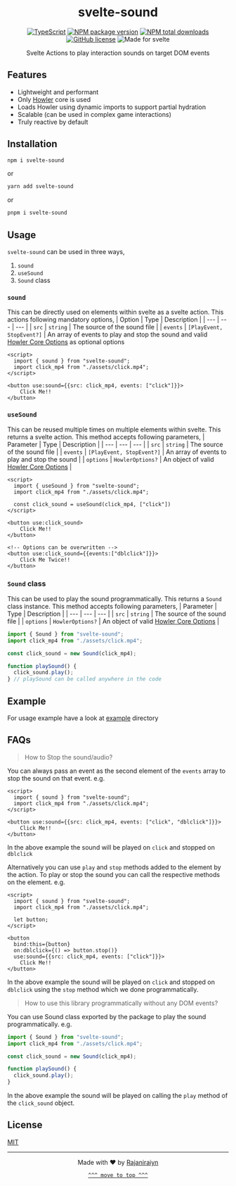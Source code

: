 <div align=center id=top>

# svelte-sound

[![TypeScript](https://badgen.net/badge/icon/typescript?icon=typescript&label)](https://typescriptlang.org) [![NPM package version](https://badgen.net/npm/v/svelte-sound)](https://npmjs.com/package/svelte-sound) [![NPM total downloads](https://img.shields.io/npm/dt/svelte-sound)](https://npmjs.com/package/svelte-sound) [![GitHub license](https://badgen.net/github/license/Rajaniraiyn/svelte-sound)](LICENSE) ![Made for svelte](https://img.shields.io/badge/made%20for-svelte-red)

Svelte Actions to play interaction sounds on target DOM events

</div>

## Features

- Lightweight and performant
- Only [Howler](https://howlerjs.com) core is used
- Loads Howler using dynamic imports to support partial hydration
- Scalable (can be used in complex game interactions)
- Truly reactive by default

## Installation

```sh
npm i svelte-sound
```

or

```sh
yarn add svelte-sound
```

or

```sh
pnpm i svelte-sound
```

## Usage

`svelte-sound` can be used in three ways,

1. `sound`
2. `useSound`
3. `Sound` class

### `sound`

This can be directly used on elements within svelte as a svelte action.
This actions following mandatory options,
| Option | Type | Description |
| --- | --- | --- |
| `src` | `string` | The source of the sound file |
| `events` | `[PlayEvent, StopEvent?]` | An array of events to play and stop the sound and valid [Howler Core Options](https://github.com/goldfire/howler.js/#options) as optional options

```svelte
<script>
  import { sound } from "svelte-sound";
  import click_mp4 from "./assets/click.mp4";
</script>

<button use:sound={{src: click_mp4, events: ["click"]}}>
    Click Me!!
</button>
```

### `useSound`

This can be reused multiple times on multiple elements within svelte. This returns a svelte action.
This method accepts following parameters,
| Parameter | Type | Description |
| --- | --- | --- |
| `src` | `string` | The source of the sound file |
| `events` | `[PlayEvent, StopEvent?]` | An array of events to play and stop the sound |
| `options` | `HowlerOptions?` | An object of valid [Howler Core Options](https://github.com/goldfire/howler.js/#options) |

```svelte
<script>
  import { useSound } from "svelte-sound";
  import click_mp4 from "./assets/click.mp4";

  const click_sound = useSound(click_mp4, ["click"])
</script>

<button use:click_sound>
    Click Me!!
</button>

<!-- Options can be overwritten -->
<button use:click_sound={{events:["dblclick"]}}>
    Click Me Twice!!
</button>
```

### `Sound` class

This can be used to play the sound programmatically. This returns a `Sound` class instance.
This method accepts following parameters,
| Parameter | Type | Description |
| --- | --- | --- |
| `src` | `string` | The source of the sound file |
| `options` | `HowlerOptions?` | An object of valid [Howler Core Options](https://github.com/goldfire/howler.js/#options) |

```js
import { Sound } from "svelte-sound";
import click_mp4 from "./assets/click.mp4";

const click_sound = new Sound(click_mp4);

function playSound() {
  click_sound.play();
} // playSound can be called anywhere in the code
```

## Example

For usage example have a look at [example](example/) directory

## FAQs

> How to Stop the sound/audio?

You can always pass an event as the second element of the `events` array to stop the sound on that event.
e.g.

```svelte
<script>
  import { sound } from "svelte-sound";
  import click_mp4 from "./assets/click.mp4";
</script>

<button use:sound={{src: click_mp4, events: ["click", "dblclick"]}}>
    Click Me!!
</button>
```

In the above example the sound will be played on `click` and stopped on `dblclick`

Alternatively you can use `play` and `stop` methods added to the element by the action. To play or stop the sound you can call the respective methods on the element.
e.g.

```svelte
<script>
  import { sound } from "svelte-sound";
  import click_mp4 from "./assets/click.mp4";

  let button;
</script>

<button
  bind:this={button}
  on:dblclick={() => button.stop()}
  use:sound={{src: click_mp4, events: ["click"]}}>
    Click Me!!
</button>
```

In the above example the sound will be played on `click` and stopped on `dblclick` using the `stop` method which we done programmatically.

> How to use this library programmatically without any DOM events?

You can use Sound class exported by the package to play the sound programmatically.
e.g.

```js
import { Sound } from "svelte-sound";
import click_mp4 from "./assets/click.mp4";

const click_sound = new Sound(click_mp4);

function playSound() {
  click_sound.play();
}
```
In the above example the sound will be played on calling the `play` method of the `click_sound` object.

## License

[MIT](LICENSE)

<div align=center>

---

Made with ❤️ by [Rajaniraiyn](https://rajaniraiyn.github.io)

[`^^^ move to top ^^^`](#top)

</div>

